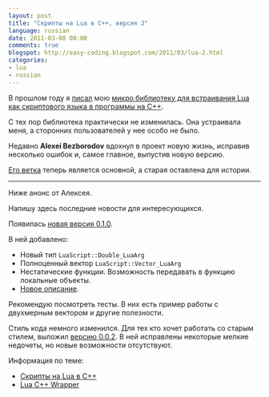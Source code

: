 ```yaml
---
layout: post
title: "Скрипты на Lua в С++, версия 2"
language: russian
date: 2011-03-08 00:00
comments: true
blogspot: http://easy-coding.blogspot.com/2011/03/lua-2.html
categories:
- lua
- russian
---
```

В прошлом году я [писал][Скрипты на Lua в С++] мою [микро библиотеку для встраивания Lua как скриптового языка в программы на С++][luascript].

С тех пор библиотека практически не изменилась. Она устраивала меня, а сторонних пользователей у нее особо не было.

Недавно **Alexei Bezborodov** вдохнул в проект новую жизнь, исправив несколько ошибок и, самое главное, выпустив новую версию.

[Его ветка][Версия 2] теперь является основной, а старая оставлена для истории.

[Версия 2]: http://code.google.com/p/luascript/source/browse/?r=main

- - -

Ниже анонс от Алексея.

Напишу здесь последние новости для интересующихся.

Появилась [новая версия 0.1.0][].

[новая версия 0.1.0]: http://luascript.googlecode.com/files/luascript-0.1.0.zip

В ней добавлено:

* Новый тип `LuaScript::Double_LuaArg`
* Полноценный вектор `LuaScript::Vector_LuaArg`
* Нестатические функции. Возможность передавать в функцию локальные объекты.
* [Новое описание][].

[Новое описание]: http://code.google.com/p/luascript/wiki/Introduction

Рекомендую посмотреть тесты. В них есть пример работы с двухмерным вектором и другие полезности.

Стиль кода немного изменился. Для тех кто хочет работать со старым стилем, выложил [версию 0.0.2][версия 0.0.2]. В ней исправлены некоторые мелкие недочеты, но новые возможности отсутствуют.

[версия 0.0.2]: http://code.google.com/p/luascript/downloads/list

Информация по теме:

* [Скрипты на Lua в С++][]
* [Lua C++ Wrapper][luascript]

[Скрипты на Lua в С++]: /blog/russian/2009/06/12/lua-scripts-in-cpp/
[luascript]: http://code.google.com/p/luascript
